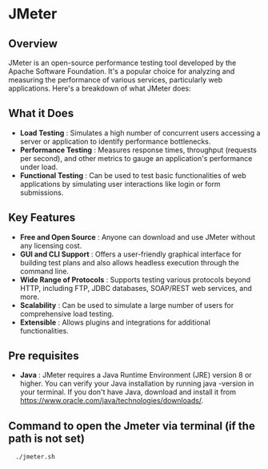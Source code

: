 
# JMeter

## Overview
JMeter is an open-source performance testing tool developed by the Apache Software Foundation. It's a popular choice for analyzing and measuring the performance of various services, particularly web applications. Here's a breakdown of what JMeter does:

## What it Does
- **Load Testing** : Simulates a high number of concurrent users accessing a server or application to identify performance bottlenecks.
- **Performance Testing** : Measures response times, throughput (requests per second), and other metrics to gauge an application's performance under load.
- **Functional Testing** : Can be used to test basic functionalities of web applications by simulating user interactions like login or form submissions.

## Key Features
- **Free and Open Source** : Anyone can download and use JMeter without any licensing cost.
- **GUI and CLI Support** : Offers a user-friendly graphical interface for building test plans and also allows headless execution through the command line.
- **Wide Range of Protocols** : Supports testing various protocols beyond HTTP, including FTP, JDBC databases, SOAP/REST web services, and more.
- **Scalability** : Can be used to simulate a large number of users for comprehensive load testing.
- **Extensible** : Allows plugins and integrations for additional functionalities.

## Pre requisites
- **Java** : JMeter requires a Java Runtime Environment (JRE) version 8 or higher. You can verify your Java installation by running java -version in your terminal. If you don't have Java, download and install it from https://www.oracle.com/java/technologies/downloads/.


## Command to open the Jmeter via terminal (if the path is not set)

```bash
  ./jmeter.sh
```


    
